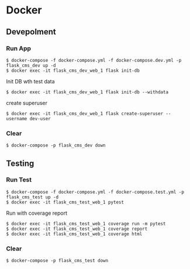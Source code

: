 # Docker

## Devepolment

### Run App

```
$ docker-compose -f docker-compose.yml -f docker-compose.dev.yml -p flask_cms_dev up -d
$ docker exec -it flask_cms_dev_web_1 flask init-db
```

Init DB wth test data

```
$ docker exec -it flask_cms_dev_web_1 flask init-db --withdata
```

create superuser

```
$ docker exec -it flask_cms_dev_web_1 flask create-superuser --username dev-user
```

### Clear

```
$ docker-compose -p flask_cms_dev down
```

## Testing

### Run Test

```
$ docker-compose -f docker-compose.yml -f docker-compose.test.yml -p flask_cms_test up -d
$ docker exec -it flask_cms_test_web_1 pytest
```

Run with coverage report

```
$ docker exec -it flask_cms_test_web_1 coverage run -m pytest
$ docker exec -it flask_cms_test_web_1 coverage report
$ docker exec -it flask_cms_test_web_1 coverage html
```

### Clear

```
$ docker-compose -p flask_cms_test down
```

